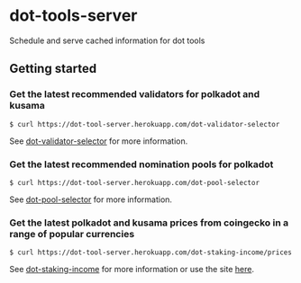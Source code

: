 # dot-tools-server
Schedule and serve cached information for dot tools 

## Getting started

### Get the latest recommended validators for polkadot and kusama
`$ curl https://dot-tool-server.herokuapp.com/dot-validator-selector`

See [dot-validator-selector](https://github.com/James-Sangalli/dot-validator-selector) for more information. 

### Get the latest recommended nomination pools for polkadot
`$ curl https://dot-tool-server.herokuapp.com/dot-pool-selector`

See [dot-pool-selector](https://github.com/James-Sangalli/dot-pool-selector) for more information.

### Get the latest polkadot and kusama prices from coingecko in a range of popular currencies
`$ curl https://dot-tool-server.herokuapp.com/dot-staking-income/prices`

See [dot-staking-income](https://github.com/James-Sangalli/dot-staking-income) for more information or use the site [here](https://james-sangalli.github.io/dot-staking-income-web/).